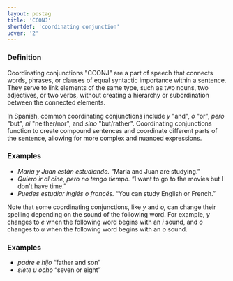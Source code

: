 ```yaml
---
layout: postag
title: 'CCONJ'
shortdef: 'coordinating conjunction'
udver: '2'
---
```


### Definition

Coordinating conjunctions "CCONJ" are a part of speech that connects words, phrases, or clauses of equal syntactic importance within a sentence. They serve to link elements of the same type, such as two nouns, two adjectives, or two verbs, without creating a hierarchy or subordination between the connected elements.

In Spanish, common coordinating conjunctions include _y_ "and", _o_ "or", _pero_ "but", _ni_ "neither/nor", and _sino_ "but/rather". Coordinating conjunctions function to create compound sentences and coordinate different parts of the sentence, allowing for more complex and nuanced expressions.

### Examples

* _María y Juan están estudiando._ “María and Juan are studying.”
* _Quiero ir al cine, pero no tengo tiempo._ “I want to go to the movies but I don't have time.”
* _Puedes estudiar inglés o francés._ “You can study English or French.”

Note that some coordinating conjunctions, like _y_ and _o,_ can change their spelling depending on the sound of the
following word. For example, _y_ changes to _e_ when the following word begins with an _i_ sound, and _o_ changes to
_u_ when the following word begins with an _o_ sound.

### Examples

* _padre e hijo_ “father and son”
* _siete u ocho_ “seven or eight”
<!-- Interlanguage links updated Ne 5. května 2024, 18:19:35 CEST -->

